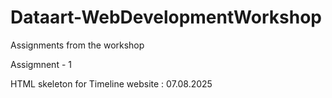 # Dataart-WebDevelopmentWorkshop
Assignments from the workshop

Assigmnent - 1

HTML skeleton for Timeline website : 07.08.2025
